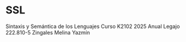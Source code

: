 # SSL
Sintaxis y Semántica de los Lenguajes
Curso K2102
2025 Anual
Legajo 222.810-5
Zingales Melina Yazmín
